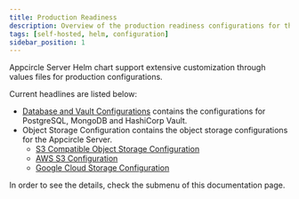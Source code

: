 ```yaml
---
title: Production Readiness
description: Overview of the production readiness configurations for the Appcircle Server Helm chart.
tags: [self-hosted, helm, configuration]
sidebar_position: 1
---
```


Appcircle Server Helm chart support extensive customization through values files for production configurations.

Current headlines are listed below:

- [Database and Vault Configurations](/self-hosted-appcircle/install-server/helm-chart/configuration/production-readiness/database-and-vault) contains the configurations for PostgreSQL, MongoDB and HashiCorp Vault.
- Object Storage Configuration contains the object storage configurations for the Appcircle Server.
    - [S3 Compatible Object Storage Configuration](/self-hosted-appcircle/install-server/helm-chart/configuration/production-readiness/s3-compatible-storage-configuration.md)
    - [AWS S3 Configuration](/self-hosted-appcircle/install-server/helm-chart/configuration/production-readiness/aws-s3-configuration)
    - [Google Cloud Storage Configuration](/self-hosted-appcircle/install-server/helm-chart/configuration/production-readiness/gcp-cloud-storage-configuration)

In order to see the details, check the submenu of this documentation page.
